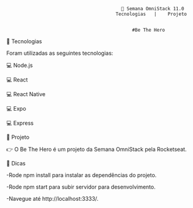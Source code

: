 
                                              🚀 Semana OmniStack 11.0
                                            Tecnologias   |    Projeto   


                                                  #Be The Hero

📌 Tecnologias


Foram utilizadas as seguintes tecnologias:

💻 Node.js

💻 React

💻 React Native

💻 Expo

💻 Express


📌 Projeto


👉 O Be The Hero é um projeto da Semana OmniStack pela Rocketseat.


📌 Dicas 


-Rode npm install para instalar as dependências do projeto.

-Rode npm start para subir servidor para desenvolvimento.

-Navegue até http://localhost:3333/.
